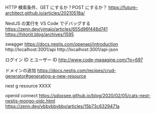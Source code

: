 HTTP 検索条件、GET にするか？POST にするか？
https://future-architect.github.io/articles/20210518a/

NestJS の実行を VS Code でデバッグする
https://zenn.dev/yimajo/articles/655d96f448d741
https://hitoriit.blog/archives/1595

swagger
https://docs.nestjs.com/openapi/introduction
http://localhost:3001/api
http://localhost:3001/api-json

ログイン ID とユーザー ID
http://www.code-magagine.com/?p=697

ドメインの追加
https://docs.nestjs.com/recipes/crud-generator#generating-a-new-resource

nest g resource XXXX

openid connect
https://sdoxsee.github.io/blog/2020/02/05/cats-nest-nestjs-mongo-oidc.html
https://zenn.dev/vbbvbbvbbv/articles/15b73c6329471a
